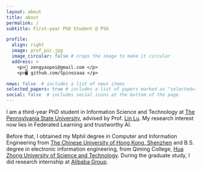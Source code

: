 ```yaml
---
layout: about
title: about
permalink: /
subtitle: First-year PhD Student @ PSU

profile:
  align: right
  image: prof_pic.jpg
  image_circular: false # crops the image to make it circular
  address: >
    <p>📧 zengyaopei@gmail.com </p>
    <p>🖥︎ github.com/Spinozaaa </p>

news: false  # includes a list of news items
selected_papers: true # includes a list of papers marked as "selected={true}"
social: false  # includes social icons at the bottom of the page
---
```

<!-- 
Write your biography here. Tell the world about yourself. Link to your favorite [subreddit](http://reddit.com). You can put a picture in, too. The code is already in, just name your picture `prof_pic.jpg` and put it in the `img/` folder.

Put your address / P.O. box / other info right below your picture. You can also disable any these elements by editing `profile` property of the YAML header of your `_pages/about.md`. Edit `_bibliography/papers.bib` and Jekyll will render your [publications page](/al-folio/publications/) automatically.

Link to your social media connections, too. This theme is set up to use [Font Awesome icons](http://fortawesome.github.io/Font-Awesome/) and [Academicons](https://jpswalsh.github.io/academicons/), like the ones below. Add your Facebook, Twitter, LinkedIn, Google Scholar, or just disable all of them.

 -->
I am a third-year PhD student in Information Science and Technology at [The Pennsylvania State University](https://www.psu.edu/), advised by Prof. [Lin Lu](https://louise-lulin.github.io). My research interest now lies in Federated Learning and trustworthy AI. 

Before that, I obtained my Mphil degree in Computer and Information Engineering from [The Chinese University of Hong Kong, Shenzhen](https://www.cuhk.edu.cn/en) and B.S. degree in electronic information engineering, from Qiming College, [Hua Zhong University of Science and Technology](https://www.hust.edu.cn/).
During the graduate study, I did research internship at [Alibaba Group](https://www.alibabagroup.com/en-US/).

